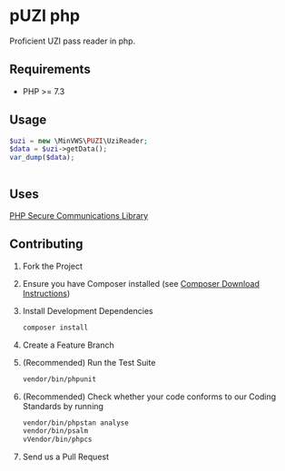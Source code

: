 # pUZI php

Proficient UZI pass reader in php.

## Requirements

* PHP >= 7.3

## Usage

```php
$uzi = new \MinVWS\PUZI\UziReader;
$data = $uzi->getData();
var_dump($data);
```

```text

```

## Uses

[PHP Secure Communications Library](https://phpseclib.com/)

## Contributing

1. Fork the Project

2. Ensure you have Composer installed (see [Composer Download Instructions](https://getcomposer.org/download/))

3. Install Development Dependencies

    ```sh
    composer install
    ```

4. Create a Feature Branch

5. (Recommended) Run the Test Suite

    ```sh
    vendor/bin/phpunit
    ```
6. (Recommended) Check whether your code conforms to our Coding Standards by running

    ```sh
    vendor/bin/phpstan analyse
    vendor/bin/psalm
    vVendor/bin/phpcs
    ```

7. Send us a Pull Request